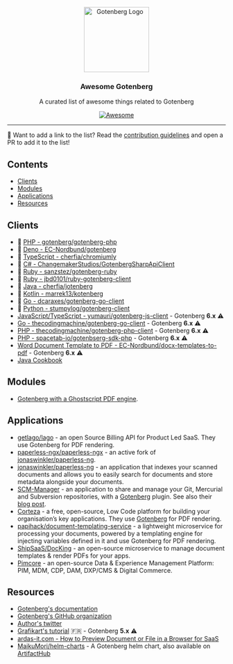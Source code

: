 <p align="center">
    <img src="https://user-images.githubusercontent.com/8983173/130364124-cb43809b-d7d5-4e19-a6c6-39547f016281.png" alt="Gotenberg Logo" width="150" height="150" />
<h3 align="center">Awesome Gotenberg</h3>
<p align="center">A curated list of awesome things related to Gotenberg</p>
<p align="center">
    <a href="https://github.com/sindresorhus/awesome">
        <img alt="Awesome" src="https://cdn.rawgit.com/sindresorhus/awesome/d7305f38d29fed78fa85652e3a63e154dd8e8829/media/badge.svg">
    </a>
</p>

---

👋 Want to add a link to the list? Read the [contribution guidelines](CONTRIBUTING.md) and open a PR to add it to the list!

## Contents

* [Clients](#clients)
* [Modules](#modules)
* [Applications](#applications)
* [Resources](#resources)

## Clients

* 🚀 [PHP - gotenberg/gotenberg-php](https://github.com/gotenberg/gotenberg-php)
* 🚀 [Deno - EC-Nordbund/gotenberg](https://github.com/EC-Nordbund/gotenberg)
* 🚀 [TypeScript - cherfia/chromiumly](https://github.com/cherfia/chromiumly)
* 🚀 [C# - ChangemakerStudios/GotenbergSharpApiClient](https://github.com/ChangemakerStudios/GotenbergSharpApiClient)
* 🚀 [Ruby - sanzstez/gotenberg-ruby](https://github.com/sanzstez/gotenberg-ruby)
* 🚀 [Ruby - jbd0101/ruby-gotenberg-client](https://github.com/jbd0101/ruby-gotenberg-client)
* 🚀 [Java - cherfia/jotenberg](https://github.com/cherfia/jotenberg)
* 🚀 [Kotlin - marrek13/kotenberg](https://github.com/marrek13/kotenberg)
* 🚀 [Go - dcaraxes/gotenberg-go-client](https://github.com/dcaraxes/gotenberg-go-client)
* 🚀 [Python - stumpylog/gotenberg-client](https://github.com/stumpylog/gotenberg-client)
* [JavaScript/TypeScript - yumauri/gotenberg-js-client](https://github.com/yumauri/gotenberg-js-client) - Gotenberg **6.x** ⚠️
* [Go - thecodingmachine/gotenberg-go-client](https://github.com/thecodingmachine/gotenberg-go-client) - Gotenberg **6.x** ⚠️
* [PHP - thecodingmachine/gotenberg-php-client](https://github.com/thecodingmachine/gotenberg-php-client) - Gotenberg **6.x** ⚠️
* [PHP - spacetab-io/gotenbserg-sdk-php](https://github.com/spacetab-io/gotenberg-sdk-php) - Gotenberg **6.x** ⚠️
* [Word Document Template to PDF - EC-Nordbund/docx-templates-to-pdf](https://github.com/EC-Nordbund/docx-templates-to-pdf) - Gotenberg **6.x** ⚠️
* [Java Cookbook](https://gist.github.com/rsoika/0cae2fa63a565ec4698bce13f243118d)

## Modules

* [Gotenberg with a Ghostscript PDF engine](https://github.com/Vrex123/gotenberg-ghostscript).

## Applications

* [getlago/lago](https://github.com/getlago/lago) - an open Source Billing API for Product Led SaaS. They use Gotenberg for PDF rendering.
* [paperless-ngx/paperless-ngx](https://github.com/paperless-ngx/paperless-ngx) - an active fork of [jonaswinkler/paperless-ng](https://github.com/jonaswinkler/paperless-ng).
* [jonaswinkler/paperless-ng](https://github.com/jonaswinkler/paperless-ng) - an application that indexes your scanned documents and allows you to easily search for documents and store metadata alongside your documents.
* [SCM-Manager](https://scm-manager.org/) - an application to share and manage your Git, Mercurial and Subversion repositories, with a [Gotenberg](https://scm-manager.org/plugins/scm-gotenberg-plugin/) plugin. See also their [blog post](https://scm-manager.org/blog/posts/2021-11-17-scm-manager-2-27-0/).
* [Corteza](https://cortezaproject.org/) - a free, open-source, Low Code platform for building your organisation’s key applications. They use [Gotenberg](https://docs.cortezaproject.org/corteza-docs/2021.9/devops-guide/extension-requirements/pdf-renderer.html) for PDF rendering.
* [papihack/document-templating-service](https://github.com/PapiHack/document-templating-service) - a lightweight microservice for processing your documents, powered by a templating engine for injecting variables defined in it and use Gotenberg for PDF rendering.
* [ShipSaaS/DocKing](https://github.com/shipsaas/docking) - an open-source microservice to manage document templates & render PDFs for your apps.
* [Pimcore](https://github.com/pimcore/pimcore) - an open-source Data & Experience Management Platform: PIM, MDM, CDP, DAM, DXP/CMS & Digital Commerce.

## Resources

* [Gotenberg's documentation](https://gotenberg.dev)
* [Gotenberg's GitHub organization](https://github.com/gotenberg)
* [Author's twitter](https://twitter.com/gulnap)
* [Grafikart's tutorial](https://grafikart.fr/tutoriels/gotenberg-php-pdf-1157) 🇫🇷 - Gotenberg **5.x** ⚠️
* [ardas-it.com - How to Preview Document or File in a Browser for SaaS](https://ardas-it.com/how-to-preview-document-or-file-in-a-browser-for-saas)
* [MaikuMori/helm-charts](https://github.com/MaikuMori/helm-charts) - A Gotenberg helm chart, also available on [ArtifactHub](https://artifacthub.io/packages/helm/maikumori/gotenberg)
